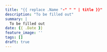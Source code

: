 ```yaml
---
title: "{{ replace .Name "-" " " | title }}"
description: "To be filled out"
summary: |
  To be filled out
date: {{ .Date }}
feature_image: ''
tags: []
draft: true
---
```


